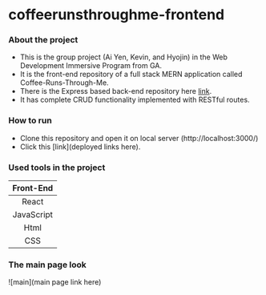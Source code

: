 # coffeerunsthroughme-frontend

### About the project

* This is the group project (Ai Yen, Kevin, and Hyojin) in the Web Development Immersive Program from GA.
* It is the front-end repository of a full stack MERN application called
  Coffee-Runs-Through-Me.
* There is the Express based back-end repository here [link](https://github.com/KBuck2018/coffeerunsthroughme-backend).
* It has complete CRUD functionality implemented with RESTful routes.

### How to run

* Clone this repository and open it on local server
  (http://localhost:3000/)
* Click this [link](deployed links here).

### Used tools in the project

| Front-End  |
| :--------: |
|   React    |
| JavaScript |
|    Html    |
|    CSS     |

### The main page look

![main](main page link here)
